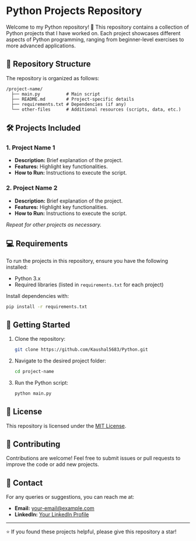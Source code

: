 
# Python Projects Repository

Welcome to my Python repository! 🚀 This repository contains a collection of Python projects that I have worked on. Each project showcases different aspects of Python programming, ranging from beginner-level exercises to more advanced applications.

## 📂 Repository Structure

The repository is organized as follows:

```
/project-name/
  ├── main.py          # Main script
  ├── README.md        # Project-specific details
  ├── requirements.txt # Dependencies (if any)
  └── other-files      # Additional resources (scripts, data, etc.)
```

## 🛠️ Projects Included

### 1. **Project Name 1**
- **Description:** Brief explanation of the project.
- **Features:** Highlight key functionalities.
- **How to Run:** Instructions to execute the script.

### 2. **Project Name 2**
- **Description:** Brief explanation of the project.
- **Features:** Highlight key functionalities.
- **How to Run:** Instructions to execute the script.

_Repeat for other projects as necessary._

## 💻 Requirements

To run the projects in this repository, ensure you have the following installed:

- Python 3.x
- Required libraries (listed in `requirements.txt` for each project)

Install dependencies with:
```bash
pip install -r requirements.txt
```

## 🚀 Getting Started

1. Clone the repository:
   ```bash
   git clone https://github.com/Kaushal5683/Python.git
   ```
2. Navigate to the desired project folder:
   ```bash
   cd project-name
   ```
3. Run the Python script:
   ```bash
   python main.py
   ```

## 📜 License

This repository is licensed under the [MIT License](LICENSE).

## 🤝 Contributing

Contributions are welcome! Feel free to submit issues or pull requests to improve the code or add new projects.

## 📧 Contact

For any queries or suggestions, you can reach me at:
- **Email:** [your-email@example.com](mailto:your-email@example.com)
- **LinkedIn:** [Your LinkedIn Profile](https://www.linkedin.com/in/your-profile)

---

⭐️ If you found these projects helpful, please give this repository a star!
